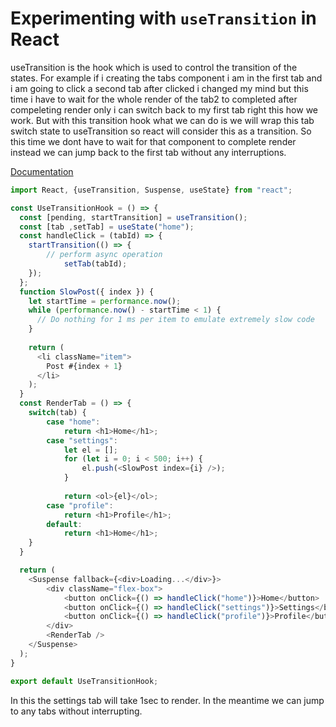 # Experimenting with `useTransition` in React

useTransition is the hook which is used to control the transition of the states. For example if i creating the tabs component i am in the first tab and i am going to click a second tab after clicked i changed my mind but this time i have to wait for the whole render of the tab2 to completed after compeleting render only i can switch back to my first tab right this how we work. But with this transition hook what we can do is we will wrap this tab switch state to useTransition so react will consider this as a transition. So this time we dont have to wait for that component to complete render instead we can jump back to the first tab without any interruptions. 

[Documentation](https://react.dev/reference/react/useTransition)

```javascript
import React, {useTransition, Suspense, useState} from "react";

const UseTransitionHook = () => {
  const [pending, startTransition] = useTransition();
  const [tab ,setTab] = useState("home");
  const handleClick = (tabId) => {
    startTransition(() => {
        // perform async operation
            setTab(tabId);
    });
  };
  function SlowPost({ index }) {
    let startTime = performance.now();
    while (performance.now() - startTime < 1) {
      // Do nothing for 1 ms per item to emulate extremely slow code
    }
  
    return (
      <li className="item">
        Post #{index + 1}
      </li>
    );
  }
  const RenderTab = () => {
    switch(tab) {
        case "home":
            return <h1>Home</h1>;
        case "settings":
            let el = [];
            for (let i = 0; i < 500; i++) {
                el.push(<SlowPost index={i} />);
            }
            
            return <ol>{el}</ol>;
        case "profile":
            return <h1>Profile</h1>;
        default:
            return <h1>Home</h1>;
    }
  }

  return (
    <Suspense fallback={<div>Loading...</div>}>
        <div className="flex-box">
            <button onClick={() => handleClick("home")}>Home</button>
            <button onClick={() => handleClick("settings")}>Settings</button>
            <button onClick={() => handleClick("profile")}>Profile</button>
        </div>
        <RenderTab />
    </Suspense>
  );
}

export default UseTransitionHook;
```
In this the settings tab will take 1sec to render. In the meantime we can jump to any tabs without interrupting.